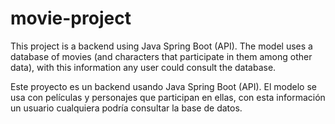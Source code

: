 # movie-project
This project is a backend using Java Spring Boot (API). The model uses a database of movies (and characters that participate in them among other data), with this information any user could consult the database. 

Este proyecto es un backend usando Java Spring Boot (API). El modelo se usa con películas y personajes que participan en ellas, con esta información un usuario cualquiera podría consultar la base de datos.
